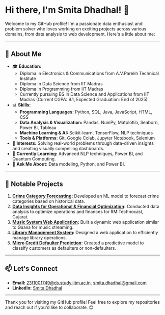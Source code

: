 # Hi there, I'm Smita Dhadhal! 👋

Welcome to my GitHub profile! I'm a passionate data enthusiast and problem solver who loves working on exciting projects across various domains, from data analysis to web development. Here's a little about me:

---

## 🚀 About Me
- 🎓 **Education:**
  - Diploma in Electronics & Communications from A.V.Parekh Technical Institute
  - Diploma in Data Science from IIT Madras
  - Diploma in Programming from IIT Madras
  - Currently pursuing BS in Data Science and Applications from IIT Madras (Current CGPA: 9.1, Expected Graduation: End of 2025)
- 📊 **Skills:**
  - **Programming Languages:** Python, SQL, Java, JavaScript, HTML, CSS
  - **Data Analysis & Visualization:** Pandas, NumPy, Matplotlib, Seaborn, Power BI, Tableau
  - **Machine Learning & AI:** Scikit-learn, TensorFlow, NLP techniques
  - **Tools & Platforms:** Git, Google Colab, Jupyter Notebook, Selenium
- 💼 **Interests:** Solving real-world problems through data-driven insights and creating visually compelling dashboards.
- 🌱 **Currently Learning:** Advanced NLP techniques, Power BI, and Quantum Computing.
- 💬 **Ask Me About:** Data modeling, Python, and Power BI.

---

## 🌟 Notable Projects
1. **[Crime Category Forecasting](https://github.com/SmitaDhadhal/Crime-Forecasting):** Developed an ML model to forecast crime categories based on historical data.
2. **[Data Insights for Operational & Financial Optimization](https://github.com/SmitaDhadhal/RM-Technocast-Optimization):** Conducted data analysis to optimize operations and finances for RM Technocast, Gujarat.
3. **[Music System Web Application](https://github.com/SmitaDhadhal/Music-System):** Built a dynamic web application similar to Gaana for music streaming.
4. **[Library Management System](https://github.com/SmitaDhadhal/Library-Management):** Designed a web application to efficiently manage library operations.
5. **[Micro Credit Defaulter Prediction](https://github.com/SmitaDhadhal/Micro-Credit-Default):** Created a predictive model to classify customers as defaulters or non-defaulters.

---

## 📫 Let's Connect
- **Email:** [23f1001749@ds.study.iitm.ac.in](mailto:23f1001749@ds.study.iitm.ac.in), [smita.dhadhal@gmail.com](mailto:smita.dhadhal@gmail.com)
- **LinkedIn:** [Smita Dhadhal](https://www.linkedin.com/in/smitadhadhal)

---

Thank you for visiting my GitHub profile! Feel free to explore my repositories and reach out if you'd like to collaborate. 😊

